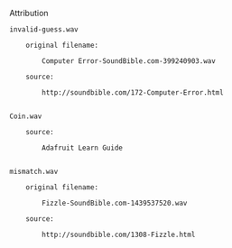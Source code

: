 
Attribution


    invalid-guess.wav

        original filename:

            Computer Error-SoundBible.com-399240903.wav

        source:

            http://soundbible.com/172-Computer-Error.html


    Coin.wav

        source:

            Adafruit Learn Guide


    mismatch.wav

        original filename:

            Fizzle-SoundBible.com-1439537520.wav

        source:

            http://soundbible.com/1308-Fizzle.html
